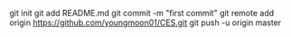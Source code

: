 git init
git add README.md
git commit -m "first commit"
git remote add origin https://github.com/youngmoon01/CES.git
git push -u origin master
